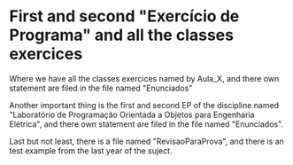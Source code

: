 # First and second "Exercício de Programa" and all the classes exercices
Where we have all the classes exercices named by Aula_X, and there own statement are filed in the file named "Enunciados"

Another important thing is the first and second EP of the discipline named "Laboratório de Programação Orientada a Objetos para Engenharia Elétrica", and there own statement are filed in the file named "Enunciados".

Last but not least, there is a file named "RevisaoParaProva", and there is an test example from the last year of the suject.
